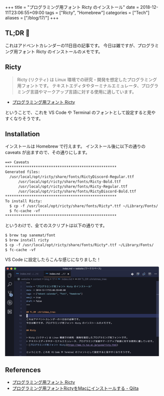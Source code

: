+++
title = "プログラミング用フォント Ricty のインストール"
date  = 2018-12-11T23:06:55+09:00
tags  = ["Ricty", "Homebrew"]
categories = ["Tech"]
aliases = ["/blog/17/"]
+++

## TL;DR :christmas_tree:

これはアドベントカレンダーの11日目の記事です。
今日は雑ですが、プログラミング用フォント Ricty のインストールのメモです。

## Ricty

> Ricty (リクティ) は Linux 環境での研究・開発を想定したプログラミング用フォントです。
> テキストエディタやターミナルエミュレータ、プログラミング言語やマークアップ言語に対する使用に適しています。
- [プログラミング用フォント Ricty](https://www.rs.tus.ac.jp/yyusa/ricty.html)

ということで、これを VS Code や Terminal のフォントとして設定すると見やすくなりそうです。

## Installation

インストールは Homebrew で行えます。
インストール後に以下の通りの caveats が出ますので、その通りにします。

```shell
==> Caveats
***************************************************
Generated files:
  /usr/local/opt/ricty/share/fonts/RictyDiscord-Regular.ttf
      /usr/local/opt/ricty/share/fonts/Ricty-Bold.ttf
      /usr/local/opt/ricty/share/fonts/Ricty-Regular.ttf
      /usr/local/opt/ricty/share/fonts/RictyDiscord-Bold.ttf
***************************************************
To install Ricty:
  $ cp -f /usr/local/opt/ricty/share/fonts/Ricty*.ttf ~/Library/Fonts/
  $ fc-cache -vf
***************************************************
```

というわけで、全てのスクリプトは以下の通りです。

```shell
$ brew tap sanemat/font
$ brew install ricty
$ cp -f /usr/local/opt/ricty/share/fonts/Ricty*.ttf ~/Library/Fonts/
$ fc-cache -vf
```

VS Code に設定したらこんな感じになりました！

![](ricty-vscode.png)

## References

+ [プログラミング用フォント Ricty](https://www.rs.tus.ac.jp/yyusa/ricty.html)
+ [プログラミング用フォントRictyをMacにインストールする \- Qiita](https://qiita.com/segur/items/50ae2697212a7bdb7c7f)
